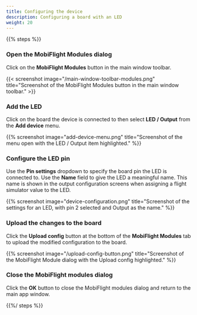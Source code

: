 ```yaml
---
title: Configuring the device
description: Configuring a board with an LED
weight: 20
---
```


{{% steps %}}

### Open the MobiFlight Modules dialog

Click on the **MobiFlight Modules** button in the main window toolbar.

{{< screenshot image="/main-window-toolbar-modules.png" title="Screenshot of the MobiFlight Modules button in the main window toolbar." >}}

### Add the LED

Click on the board the device is connected to then select **LED / Output** from the **Add device** menu.

{{% screenshot image="add-device-menu.png" title="Screenshot of the menu open with the LED / Output item highlighted." %}}

### Configure the LED pin

Use the **Pin settings** dropdown to specify the board pin the LED is connected to. Use the **Name** field to give
the LED a meaningful name. This name is shown in the output configuration screens when assigning a flight simulator
value to the LED.

{{% screenshot image="device-configuration.png" title="Screenshot of the settings for an LED, with pin 2 selected and Output as the name." %}}

### Upload the changes to the board

Click the **Upload config** button at the bottom of the **MobiFlight Modules** tab to upload the modified
configuration to the board.

{{% screenshot image="/upload-config-button.png" title="Screenshot of the MobiFlight Module dialog with the Upload config highlighted." %}}

### Close the MobiFlight modules dialog

Click the **OK** button to close the MobiFlight modules dialog and return to the main app window.

{{%/ steps %}}
